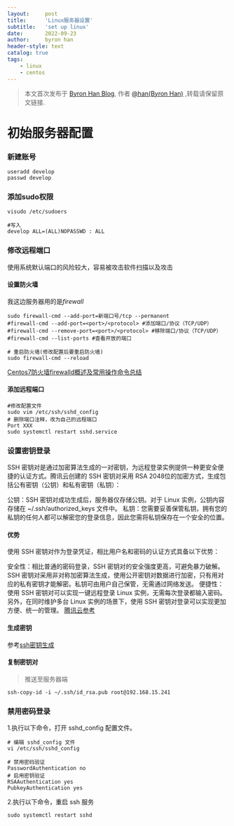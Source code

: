 ```yaml
---
layout:     post
title:      'Linux服务器设置'
subtitle:   'set up linux'
date:       2022-09-23
author:     byron han
header-style: text
catalog: true
tags:
    - linux
    - centos
---
```


> 本文首次发布于 [Byron Han Blog](https://blog.hanjl.com.com/), 作者 [@han(Byron Han)](http://github.com/hanjl7) ,转载请保留原文链接.

# 初始服务器配置

### 新建账号
```shell
useradd develop
passwd develop
```

### 添加sudo权限
```shell
visudo /etc/sudoers

#写入
develop ALL=(ALL)NOPASSWD : ALL
```

### 修改远程端口
使用系统默认端口的风险较大，容易被攻击软件扫描以及攻击
#### 设置防火墙
我这边服务器用的是*firewall*

```shell
sudo firewall-cmd --add-port=新端口号/tcp --permanent
#firewall-cmd --add-port=<port>/<protocol> #添加端口/协议（TCP/UDP）
#firewall-cmd --remove-port=<port>/<protocol> #移除端口/协议（TCP/UDP）
#firewall-cmd --list-ports #查看开放的端口

# 重启防火墙(修改配置后要重启防火墙)
sudo firewall-cmd --reload
```
[Centos7防火墙firewalld概述及常用操作命令总结](https://blog.51cto.com/lovebetterworld/2840001)

#### 添加远程端口
```shell
#修改配置文件
sudo vim /etc/ssh/sshd_config
# 删除端口注释，改为自己的远程端口
Port XXX
sudo systemctl restart sshd.service
```

### 设置密钥登录
SSH 密钥对是通过加密算法生成的一对密钥，为远程登录实例提供一种更安全便捷的认证方式。腾讯云创建的 SSH 密钥对采用 RSA 2048位的加密方式，生成包括公有密钥（公钥）和私有密钥（私钥）：

公钥：SSH 密钥对成功生成后，服务器仅存储公钥。对于 Linux 实例，公钥内容存储在 ~/.ssh/authorized_keys 文件中。
私钥：您需要妥善保管私钥，拥有您的私钥的任何人都可以解密您的登录信息，因此您需将私钥保存在一个安全的位置。

#### 优势
使用 SSH 密钥对作为登录凭证，相比用户名和密码的认证方式具备以下优势：

安全性：相比普通的密码登录，SSH 密钥对的安全强度更高，可避免暴力破解。SSH 密钥对采用非对称加密算法生成，使用公开密钥对数据进行加密，只有用对应的私有密钥才能解密。私钥可由用户自己保管，无需通过网络发送。
便捷性：使用 SSH 密钥对可以实现一键远程登录 Linux 实例，无需每次登录都输入密码。另外，在同时维护多台 Linux 实例的场景下，使用 SSH 密钥对登录可以实现更加方便、统一的管理。
[腾讯云参考](https://cloud.tencent.com/document/product/1207/44573)

#### 生成密钥
参考[ssh密钥生成](https://docs.github.com/en/authentication/connecting-to-github-with-ssh)

#### 复制密钥对
> 推送至服务器端

```shell
ssh-copy-id -i ~/.ssh/id_rsa.pub root@192.168.15.241
```

### 禁用密码登录
1.执行以下命令，打开 sshd_config 配置文件。
```shell
# 编辑 sshd_config 文件 
vi /etc/ssh/sshd_config

# 禁用密码验证 
PasswordAuthentication no
# 启用密钥验证 
RSAAuthentication yes
PubkeyAuthentication yes
```
2.执行以下命令，重启 ssh 服务
```
sudo systemctl restart sshd
```




